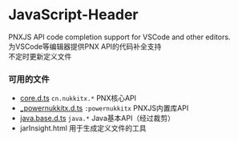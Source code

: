 # JavaScript-Header
PNXJS API code completion support for VSCode and other editors.  
为VSCode等编辑器提供PNX API的代码补全支持  
不定时更新定义文件

### 可用的文件
- [core.d.ts](https://res.nullatom.com/res/pnx/vscode/core.d.ts) `cn.nukkitx.*` PNX核心API
- [_powernukkitx.d.ts](https://res.nullatom.com/res/pnx/vscode/_powernukkitx.d.ts) `:powernukkitx` PNXJS内置库API
- [java.base.d.ts](https://res.nullatom.com/res/pnx/vscode/java.base.d.ts) `java.*` Java基本API（经过裁剪）
- jarInsight.html 用于生成定义文件的工具
